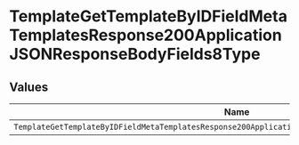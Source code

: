 # TemplateGetTemplateByIDFieldMetaTemplatesResponse200ApplicationJSONResponseBodyFields8Type


## Values

| Name                                                                                                 | Value                                                                                                |
| ---------------------------------------------------------------------------------------------------- | ---------------------------------------------------------------------------------------------------- |
| `TemplateGetTemplateByIDFieldMetaTemplatesResponse200ApplicationJSONResponseBodyFields8TypeCheckbox` | checkbox                                                                                             |